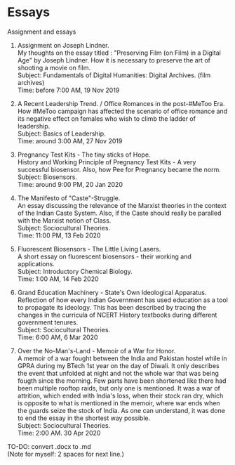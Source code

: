 # Essays
Assignment and essays

1. Assignment on Joseph Lindner.  
My thoughts on the essay titled : "Preserving Film (on Film) in a Digital Age" by Joseph Lindner. How it is necessary to preserve the art of shooting a movie on film.  
Subject: Fundamentals of Digital Humanities: Digital Archives. (film archives)  
Time: before 7:00 AM, 19 Nov 2019  
  
2. A Recent Leadership Trend. / Office Romances in the post-#MeToo Era.  
How #MeToo campaign has affected the scenario of office romance and its negative effect on females who wish to climb the ladder of leadership.  
Subject: Basics of Leadership.  
Time: around 3:00 AM, 27 Nov 2019  

3. Pregnancy Test Kits - The tiny sticks of Hope.  
History and Working Principle of Pregnancy Test Kits - A very successful biosensor. Also, how Pee for Pregnancy became the norm.  
Subject: Biosensors.  
Time: around 9:00 PM, 20 Jan 2020  

4. The Manifesto of "Caste"-Struggle.  
An essay discussing the relevance of the Marxist theories in the context of the Indian Caste System. Also, if the Caste should really be paralled with the Marxist notion of Class.  
Subject: Sociocultural Theories.  
Time: 11:00 PM, 13 Feb 2020  

5. Fluorescent Biosensors - The Little Living Lasers.  
A short essay on fluorescent biosensors - their working and applications.  
Subject: Introductory Chemical Biology.  
Time: 1:00 AM, 14 Feb 2020  

6. Grand Education Machinery - State's Own Ideological Apparatus.  
Reflection of how every Indian Government has used education as a tool to propagate its ideology. This has been described by tracing the changes in the curricula of NCERT History textbooks during different government tenures.  
Subject: Sociocultural Theories.  
Time: 6:00 AM, 6 Mar 2020  

7. Over the No-Man's-Land - Memoir of a War for Honor.  
A memoir of a war fought between the India and Pakistan hostel while in GPRA during my BTech 1st year on the day of Diwali. It only describes the event that unfolded at night and not the whole war that was being fougth since the morning. Few parts have been shortened like there had been multiple rooftop raids, but only one is mentioned. It was a war of attrition, which ended with India's loss, when their stock ran dry, which is opposite to what is mentioned in the memoir, where war ends when the guards seize the stock of India. As one can understand, it was done to end the essay in the shortest way possible.  
Subject: Sociocultural Theories.  
Time: 2:00 AM. 30 Apr 2020 

TO-DO: convert .docx to .md  
(Note for myself: 2 spaces for next line.)
